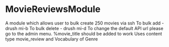 # MovieReviewsModule
A module which allows user to bulk create 250 movies via ssh
To bulk add - drush mi-b
To bulk delete - drush mi-d
To change the default API url please go to the admin menu. %movie_title should be added to work
Uses content type movie_review and Vocabulary of Genre


